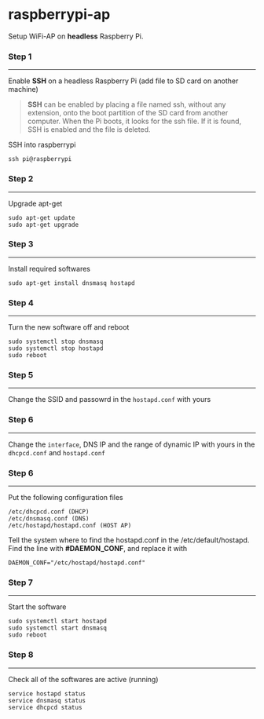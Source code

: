 # raspberrypi-ap

Setup WiFi-AP on **headless** Raspberry Pi.

### Step 1
---

Enable **SSH** on a headless Raspberry Pi (add file to SD card on another machine)

> **SSH** can be enabled by placing a file named ssh, without any extension, onto the boot partition of the SD card from another computer. When the Pi boots, it looks for the ssh file. If it is found, SSH is enabled and the file is deleted.

SSH into raspberrypi
```
ssh pi@raspberrypi
```

### Step 2
---
Upgrade apt-get

```
sudo apt-get update
sudo apt-get upgrade
```

### Step 3
---
Install required softwares

```
sudo apt-get install dnsmasq hostapd
```

### Step 4
---
Turn the new software off and reboot
```
sudo systemctl stop dnsmasq
sudo systemctl stop hostapd
sudo reboot
```

### Step 5
---
Change the SSID and passowrd in the `hostapd.conf` with yours

### Step 6
---
Change the `interface`, DNS IP and the range of dynamic IP with yours in the `dhcpcd.conf` and `hostapd.conf`

### Step 6
---
Put the following configuration files

```
/etc/dhcpcd.conf (DHCP)
/etc/dnsmasq.conf (DNS)
/etc/hostapd/hostapd.conf (HOST AP)
```
Tell the system where to find the hostapd.conf in the /etc/default/hostapd. Find the line with **#DAEMON_CONF**, and replace it with
```
DAEMON_CONF="/etc/hostapd/hostapd.conf"
```

### Step 7
---
Start the software
```
sudo systemctl start hostapd
sudo systemctl start dnsmasq
sudo reboot
```

### Step 8
---
Check all of the softwares are active (running)

```
service hostapd status
service dnsmasq status
service dhcpcd status
```
